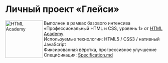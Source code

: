 # Личный проект «Глейси»
<img src="https://up.htmlacademy.ru/static/img/intensive/htmlcss/logo-for-github-2.png" align="left" width="120" height="120" alt="HTML Academy">

Выполнен в рамках базового интенсива<br>
«Профессиональный HTML и CSS, уровень 1» от [HTML Academy](https://htmlacademy.ru)<br>
Используемые технологии: HTML5 / CSS3 / нативный JavaScript<br>
Фиксированная вёрстка, прогрессивное улучшение<br>
Спецификация: [Specification.md](https://github.com/Avxodiar/barbershop/blob/master/Specification.md)
